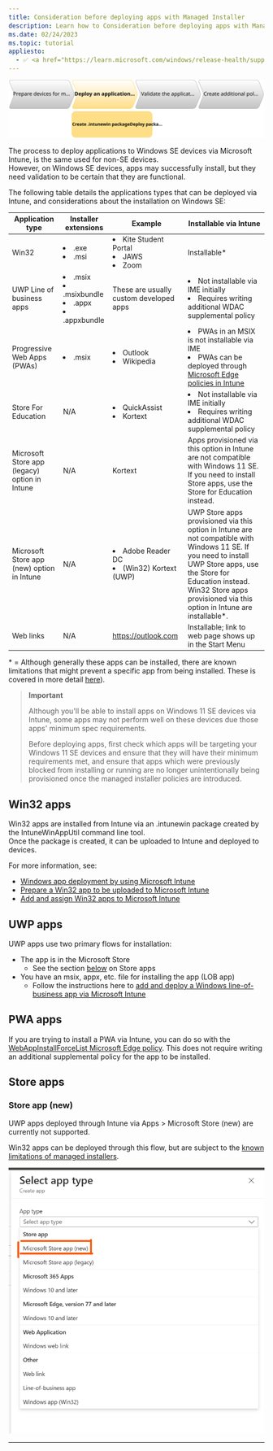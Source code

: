 ```yaml
---
title: Consideration before deploying apps with Managed Installer
description: Learn how to Consideration before deploying apps with Managed Installer
ms.date: 02/24/2023
ms.topic: tutorial
appliesto:
  - ✅ <a href="https://learn.microsoft.com/windows/release-health/supported-versions-windows-client" target="_blank">Windows 11 SE, version 22H2 and later</a>
---
```


![](./images/deploy-app.svg)

The process to deploy applications to Windows SE devices via Microsoft Intune, is the same used for non-SE devices.\
However, on Windows SE devices, apps may successfully install, but they need validation to be certain that they are functional.

The following table details the applications types that can be deployed via Intune, and considerations about the installation on Windows SE:

| **Application type** | **Installer extensions** | **Example** | **Installable via Intune** |
|---|---|---|---|
| Win32 | <li>.exe</li><li>.msi</li>|<li>Kite Student Portal</li><li>JAWS</li><li>Zoom</li>| Installable* |
| UWP Line of business apps | <li>.msix</li><li>.msixbundle</li><li>.appx</li><li>.appxbundle</li> | These are usually custom developed apps |<li>Not installable via IME initially</li><li>Requires writing additional WDAC supplemental policy</li> |
| Progressive Web Apps (PWAs) |<li>.msix</li>|<li>Outlook</li><li>Wikipedia</li>| <li>PWAs in an MSIX is not installable via IME</li><li>PWAs can be deployed through [Microsoft Edge policies in Intune][EDGE-1]</li>|
| Store For Education | N/A | <li>QuickAssist</li><li>Kortext</li> | <li>Not installable via IME initially</li><li>Requires writing additional WDAC supplemental policy</li> |
| Microsoft Store app (legacy) option in Intune | N/A | Kortext | Apps provisioned via this option in Intune are not compatible with Windows 11 SE. If you need to install Store apps, use the Store for Education instead. |
| Microsoft Store app (new) option in Intune | N/A | <li>Adobe Reader DC</li><li>(Win32) Kortext (UWP)</li> | UWP Store apps provisioned via this option in Intune are not compatible with Windows 11 SE. If you need to install UWP Store apps, use the Store for Education instead. Win32 Store apps provisioned via this option in Intune are installable*. |
| Web links | N/A | https://outlook.com | Installable; link to web page shows up in the Start Menu |

\* = Although generally these apps can be installed, there are known limitations that might prevent a specific app from being installed. These is covered in more detail [here](Validate-applications#known-limitations)).

> **Important**
> 
> Although you'll be able to install apps on Windows 11 SE devices via Intune, some apps may not perform well on these devices due those apps' minimum spec requirements.
>
> Before deploying apps, first check which apps will be targeting your Windows 11 SE devices and ensure that they will have their minimum requirements met, and ensure that apps which were previously blocked from installing or running are no longer unintentionally being provisioned once the managed installer policies are introduced.
>

## Win32 apps

Win32 apps are installed from Intune via an .intunewin package created by the IntuneWinAppUtil command line tool.\
Once the package is created, it can be uploaded to Intune and deployed to devices.

For more information, see:
- [Windows app deployment by using Microsoft Intune][MEM-1]
- [Prepare a Win32 app to be uploaded to Microsoft Intune][MEM-2]
- [Add and assign Win32 apps to Microsoft Intune][MEM-3]

## UWP apps

UWP apps use two primary flows for installation:

- The app is in the Microsoft Store
   - See the section [below](#store-apps) on Store apps
- You have an msix, appx, etc. file for installing the app (LOB app)
   - Follow the instructions here to [add and deploy a Windows line-of-business app via Microsoft Intune][MEM-4]

## PWA apps

If you are trying to install a PWA via Intune, you can do so with the [WebAppInstallForceList Microsoft Edge policy][EDGE-1]. This does not require writing an additional supplemental policy for the app to be installed.

## Store apps

<!--
### Store for Education
[Microsoft Store for Education - M365 Education | Microsoft Learn][M365-1]

Microsoft Store apps use the Microsoft Store for Education to be deployed. For Windows 11 SE, this is currently the only supported path to deploy packaged apps found in the Microsoft Store. For unpackaged Win32 apps, you can follow the instructions for the Win32 apps in this guide.
The instructions in this documentation are not new; other Windows SKUs have also used the Microsoft Store for Education to deploy Store apps. However, these instructions consolidate various features and concepts surrounding Store apps so that you know precisely how to install a Store app for Windows 11 SE.

#### Getting set up
In order to start deploying Microsoft Store apps, you'll need to get the Microsoft Store for Education set up with Intune.
To set this up, you'll need to configure both Intune and the Microsoft Store for Education. You'll only need to do these configurations once. 
##### Set Intune as the Management tool
Setting Intune as the management tool will be useful for assigning, monitoring, and managing Store apps that you purchase in the [Microsoft Store for Education](https://educationstore.microsoft.com/).
1. Ensure that you sign into the Microsoft Store for Education using the same tenant account you use to sign into Intune. This should be a Global Administrator account.
2. In the Business Store, choose the Manage tab, select Settings, and choose the Distribute tab.
3. Choose Add management tool to add Microsoft Intune if it's not there already. If you don't have Microsoft Intune activated as your mobile device management tool, click Activate next to Microsoft Intune. Note that you should activate Microsoft Intune rather than Microsoft Intune Enrollment.

##### Configure synchronization
Synchronization will ensure that apps purchased in the Microsoft Store for Education show up in your Intune admin center.
1. Sign in to the [Microsoft Endpoint Manager admin center](https://go.microsoft.com/fwlink/?linkid=2109431) (i.e. Intune).
2. Select Tenant administration > Connectors and tokens > Microsoft Store for Business.
(Note that the Microsoft Store for Education name is not used in Intune, but it refers to syncing with the Microsoft Store for Education and can be used interchangeably.)
3. Click Enable. 
4. If you haven't already done so, click the link to sign up for the Microsoft Store for Education and associate your account as detailed previously.
5. From the Language drop-down list, choose the language in which apps from the Microsoft Store for Education are displayed in the portal. Regardless of the language in which they are displayed, they are installed in the end user's language when available.
6. Click Sync to get the apps you've purchased from the Microsoft Store for Education into Intune.

##### Installing apps
To install apps, you'll first get the app from the [Microsoft Store for Education](https://educationstore.microsoft.com/), and then manage that app through Intune.
1. Visit the Microsoft Store for Education.
2. Search the Store for an app, and click on the app.
3. From the app's page, click the "Get the app" button.
4.Sign in to the [Microsoft Endpoint Manager admin center](https://go.microsoft.com/fwlink/?linkid=2109431) (i.e. Intune).
5. Select Tenant administration > Connectors and tokens > Microsoft Store for Business.  
(Note that the Microsoft Store for Education name is not used in Intune, but it refers to syncing with the Microsoft Store for Education.)
6. Click Sync to get the apps you've purchased from the Microsoft Store for Education into Intune.
7. Your app should now be visible in the Apps > All apps list in Intune:
8. From the list, you can click on the app and assign it just like any other app.
9. On the app's page, go to Manage > Properties.
10. Next to Assignments, click Edit.
11. On the following page, set the groups and devices you'd like to install the app to under the Required section.
12. Click the Review + Save button to review the assignments, then click the Save button.

-->
### Store app (new)

UWP apps deployed through Intune via Apps > Microsoft Store (new) are currently not supported.

Win32 apps can be deployed through this flow, but are subject to the [known limitations of managed installers](Validate-applications#known-limitations).

![](./images/store-app-new.png)

---

[EDGE-1]: https://learn.microsoft.com/deployedge/microsoft-edge-policies

[M365-1]: https://learn.microsoft.com/microsoft-365/education/deploy/microsoft-store-for-education

[MEM-1]: https://learn.microsoft.com/mem/intune/apps/apps-windows-10-app-deploy
[MEM-2]: https://learn.microsoft.com/mem/intune/apps/apps-win32-prepare
[MEM-3]: https://learn.microsoft.com/mem/intune/apps/apps-win32-add
[MEM-4]: https://learn.microsoft.com/mem/intune/apps/lob-apps-windows